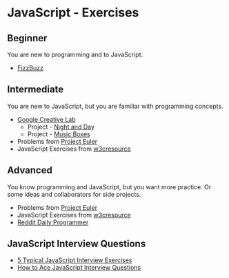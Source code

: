 # JavaScript - Exercises

## Beginner
You are new to programming and to JavaScript.
- [FizzBuzz](http://www.codecademy.com/courses/fizzbuzz/2/1)

## Intermediate
You are new to JavaScript, but you are familiar with programming concepts.

- [Google Creative Lab](http://googlecreativelab.github.io/coder-projects/)
  - Project - [Night and Day](http://googlecreativelab.github.io/coder-projects/projects/night_and_day/)
  - Project - [Music Boxes](http://googlecreativelab.github.io/coder-projects/projects/music_boxes/)
- Problems from [Project Euler](https://projecteuler.net/archives)
- JavaScript Exercises from [w3cresource](http://www.w3resource.com/javascript-exercises/)

## Advanced
You know programming and JavaScript, but you want more practice. Or some ideas and collaborators for side projects. 

- Problems from [Project Euler](https://projecteuler.net/archives)
- JavaScript Exercises from [w3cresource](http://www.w3resource.com/javascript-exercises/)
- [Reddit Daily Programmer](https://www.reddit.com/r/dailyprogrammer/wiki/challenges)

## JavaScript Interview Questions

- [5 Typical JavaScript Interview Exercises](https://www.sitepoint.com/5-typical-javascript-interview-exercises/)
- [How to Ace JavaScript Interview Questions](https://www.codementor.io/javascript/tutorial/how-to-ace-javascript-interview-questions-answers)
